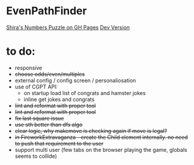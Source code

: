 # EvenPathFinder

[Shira's Numbers Puzzle on GH Pages](https://oferguez.github.io/EvenPathFinder/)
[Dev Version](https://oferguez.github.io/EvenPathFinder/wip)

# to do:

* responsive
* ~~choose odds/even/multiples~~
* external config / config screen / personaliosation 
* use of CGPT API:
  - on startup load list of congrats and hamster jokes
  - inline get jokes and congrats
* ~~lint and reformat with proper tool~~
* ~~lint and reformat with proper tool~~
* ~~fix last square issue~~
* ~~use sth better than dfs algo~~
* ~~clear logic, why makemove is checking again if move is legal?~~
* ~~in FireworkExtravaganza - create the Child element internally. no need to push that requirement to the user~~
* support multi user (few tabs on the browser playing the game, globals seems to collide)

